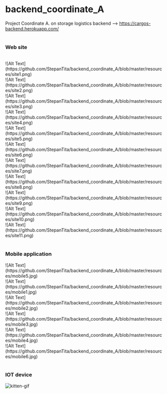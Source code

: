 # backend_coordinate_A
Project Coordinate A. on storage logistics backend --> https://cargos-backend.herokuapp.com/ <br>
<br>
<h3>Web site</h3><br>
![Alt Text](https://github.com/StepanTita/backend_coordinate_A/blob/master/resources/site1.png)<br>
![Alt Text](https://github.com/StepanTita/backend_coordinate_A/blob/master/resources/site2.png)<br>
![Alt Text](https://github.com/StepanTita/backend_coordinate_A/blob/master/resources/site3.png)<br>
![Alt Text](https://github.com/StepanTita/backend_coordinate_A/blob/master/resources/site4.png)<br>
![Alt Text](https://github.com/StepanTita/backend_coordinate_A/blob/master/resources/site5.png)<br>
![Alt Text](https://github.com/StepanTita/backend_coordinate_A/blob/master/resources/site6.png)<br>
![Alt Text](https://github.com/StepanTita/backend_coordinate_A/blob/master/resources/site7.png)<br>
![Alt Text](https://github.com/StepanTita/backend_coordinate_A/blob/master/resources/site8.png)<br>
![Alt Text](https://github.com/StepanTita/backend_coordinate_A/blob/master/resources/site9.png)<br>
![Alt Text](https://github.com/StepanTita/backend_coordinate_A/blob/master/resources/site10.png)<br>
![Alt Text](https://github.com/StepanTita/backend_coordinate_A/blob/master/resources/site11.png)<br>
<br>
<h3>Mobile application</h3>
![Alt Text](https://github.com/StepanTita/backend_coordinate_A/blob/master/resources/mobile5.jpg)<br>
![Alt Text](https://github.com/StepanTita/backend_coordinate_A/blob/master/resources/mobile1.jpg)<br>
![Alt Text](https://github.com/StepanTita/backend_coordinate_A/blob/master/resources/mobile2.jpg)<br>
![Alt Text](https://github.com/StepanTita/backend_coordinate_A/blob/master/resources/mobile3.jpg)<br>
![Alt Text](https://github.com/StepanTita/backend_coordinate_A/blob/master/resources/mobile4.jpg)<br>
![Alt Text](https://github.com/StepanTita/backend_coordinate_A/blob/master/resources/mobile6.jpg)<br>
<br>
<h3>IOT device</h3>
<img  src="resources/iot-device.gif" height="400" alt="kitten-gif"/> 
